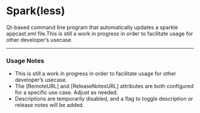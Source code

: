 # Spark(less)
Qt-based command line program that automatically updates a sparkle appcast.xml file.This is still a work in progress in order to facilitate usage for other developer’s usecase.

----

### Usage Notes

* This is still a work in progress in order to facilitate usage for other developer’s usecase.
* The [RemoteURL] and [ReleaseNotesURL] attributes are both configured for a specific use case. Adjust as needed.
* Descriptions are temporarily disabled, and a flag to toggle description or release notes will be added.
